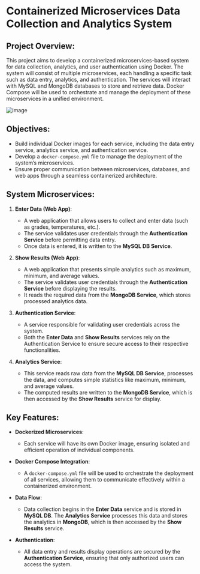 # **Containerized Microservices Data Collection and Analytics System**

## Project Overview:
This project aims to develop a containerized microservices-based system for data collection, analytics, and user authentication using Docker. The system will consist of multiple microservices, each handling a specific task such as data entry, analytics, and authentication. The services will interact with MySQL and MongoDB databases to store and retrieve data. Docker Compose will be used to orchestrate and manage the deployment of these microservices in a unified environment.

![image](https://github.com/user-attachments/assets/6eacaaef-1c88-42c1-a2c8-c3e00c4843b4)

## Objectives:
- Build individual Docker images for each service, including the data entry service, analytics service, and authentication service.
- Develop a `docker-compose.yml` file to manage the deployment of the system’s microservices.
- Ensure proper communication between microservices, databases, and web apps through a seamless containerized architecture.

## System Microservices:
1. **Enter Data (Web App)**:
   - A web application that allows users to collect and enter data (such as grades, temperatures, etc.).
   - The service validates user credentials through the **Authentication Service** before permitting data entry.
   - Once data is entered, it is written to the **MySQL DB Service**.

2. **Show Results (Web App)**:
   - A web application that presents simple analytics such as maximum, minimum, and average values.
   - The service validates user credentials through the **Authentication Service** before displaying the results.
   - It reads the required data from the **MongoDB Service**, which stores processed analytics data.

3. **Authentication Service**:
   - A service responsible for validating user credentials across the system.
   - Both the **Enter Data** and **Show Results** services rely on the Authentication Service to ensure secure access to their respective functionalities.

4. **Analytics Service**:
   - This service reads raw data from the **MySQL DB Service**, processes the data, and computes simple statistics like maximum, minimum, and average values.
   - The computed results are written to the **MongoDB Service**, which is then accessed by the **Show Results** service for display.

## Key Features:
- **Dockerized Microservices**:
  - Each service will have its own Docker image, ensuring isolated and efficient operation of individual components.
  
- **Docker Compose Integration**:
  - A `docker-compose.yml` file will be used to orchestrate the deployment of all services, allowing them to communicate effectively within a containerized environment.

- **Data Flow**:
  - Data collection begins in the **Enter Data** service and is stored in **MySQL DB**. The **Analytics Service** processes this data and stores the analytics in **MongoDB**, which is then accessed by the **Show Results** service.

- **Authentication**:
  - All data entry and results display operations are secured by the **Authentication Service**, ensuring that only authorized users can access the system.
